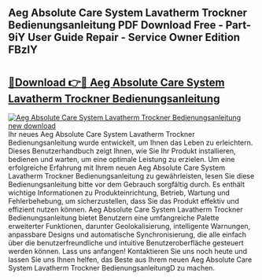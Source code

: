 ## Aeg Absolute Care System Lavatherm Trockner Bedienungsanleitung PDF Download Free - Part-9iY User Guide Repair - Service Owner Edition FBzIY

# <h2><a href="http://df2cu1.blite.top/?on=Aeg+Absolute+Care+System+Lavatherm+Trockner+Bedienungsanleitung">🔗Download 👉🔴 Aeg Absolute Care System Lavatherm Trockner Bedienungsanleitung</a></h2>

[![Aeg Absolute Care System Lavatherm Trockner Bedienungsanleitung new download](https://i.imgur.com/lujVjoI.png)](http://df2cu1.blite.top/?on=Aeg+Absolute+Care+System+Lavatherm+Trockner+Bedienungsanleitung)
Ihr neues Aeg Absolute Care System Lavatherm Trockner Bedienungsanleitung wurde entwickelt, um Ihnen das Leben zu erleichtern. Dieses Benutzerhandbuch zeigt Ihnen, wie Sie Ihr Produkt installieren, bedienen und warten, um eine optimale Leistung zu erzielen. Um eine erfolgreiche Erfahrung mit Ihrem neuen Aeg Absolute Care System Lavatherm Trockner Bedienungsanleitung zu gewährleisten, lesen Sie diese Bedienungsanleitung bitte vor dem Gebrauch sorgfältig durch. Es enthält wichtige Informationen zu Produkteinrichtung, Betrieb, Wartung und Fehlerbehebung, um sicherzustellen, dass Sie das Produkt effektiv und effizient nutzen können. Aeg Absolute Care System Lavatherm Trockner Bedienungsanleitung bietet Benutzern eine umfangreiche Palette erweiterter Funktionen, darunter Geolokalisierung, intelligente Warnungen, anpassbare Designs und automatische Synchronisierung, die alle einfach über die benutzerfreundliche und intuitive Benutzeroberfläche gesteuert werden können. Lass uns anfangen! Kontaktieren Sie uns noch heute und lassen Sie uns Ihnen helfen, das Beste aus Ihrem neuen Aeg Absolute Care System Lavatherm Trockner BedienungsanleitungD zu machen.
